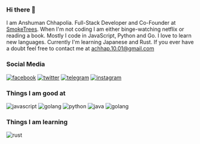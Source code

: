 ### Hi there 👋

I am Anshuman Chhapolia. Full-Stack Developer and Co-Founder at [SmokeTrees](https://smoketrees.dev). When I'm not coding I am either binge-watching netflix or reading a book. Mostly I code in JavaScript, Python and Go. I love to learn new languages. Currently I'm learning Japanese and Rust. If you ever have a doubt feel free to contact me at [achhap.10.01@gmail.com](mailto:achhap.10.01@gmail.com)

### Social Media

[![facebook](http://img.shields.io/static/v1?logo=facebook&label=&message=achhapolia10&color=black&style=flat-square)](https://facebook.com/achhapolia10)
[![twitter](http://img.shields.io/static/v1?logo=twitter&label=&message=silent_c0der&color=black&style=flat-square)](https://twitter.com/silent_c0der)
[![telegram](http://img.shields.io/static/v1?logo=telegram&label=&message=silent_c0der&color=black&style=flat-square)](https://t.me/silent_c0der)
[![instagram](http://img.shields.io/static/v1?logo=instagram&label=&message=silent_c0der&color=black&style=flat-square)](https://instagram.com/silent_c0der)

### Things I am good at

![javascript](http://img.shields.io/static/v1?logo=javascript&label=&message=Javascript&style=flat-square&color=brown)
![golang](http://img.shields.io/static/v1?logo=go&label=&message=Golang&style=flat-square&color=black)
![python](http://img.shields.io/static/v1?logo=python&label=&message=Python&style=flat-square&color=yellow)
![java](http://img.shields.io/static/v1?logo=java&label=&message=Java&style=flat-square&color=red)
![golang](http://img.shields.io/static/v1?logo=go&label=&message=Golang&style=flat-square&color=purple)

### Things I am learning

![rust](http://img.shields.io/static/v1?logo=rust&message=Rust&label=&style=flat-square&color=black)
